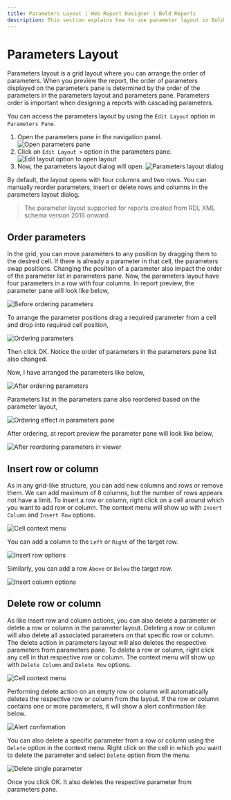 ```yaml
---
title: Parameters Layout | Web Report Designer | Bold Reports
description: This section explains how to use parameter layout in Bold Reports Designer to arrange and organize the parameter structure in a report. 
---
```


# Parameters Layout

Parameters layout is a grid layout where you can arrange the order of parameters. When you preview the report, the order of parameters displayed on the parameters pane is determined by the order of the parameters in the parameters layout and parameters pane.
Parameters order is important when designing a reports with cascading parameters.

You can access the parameters layout by using the `Edit Layout` option in `Parameters Pane`.

1. Open the parameters pane in the navigation panel.
![Open parameters pane](/static/assets/on-premise/images/report-designer/report-parameters/parameters-layout/open-parameters-pane.png)
2. Click on `Edit Layout >` option in the parameters pane.
![Edit layout option to open layout](/static/assets/on-premise/images/report-designer/report-parameters/parameters-layout/edit-layout.png)
3. Now, the parameters layout dialog will open.
![Parameters layout dialog](/static/assets/on-premise/images/report-designer/report-parameters/parameters-layout/parameters-layout-dialog.png)

By default, the layout opens with four columns and two rows. You can manually reorder parameters, insert or delete rows and columns in the parameters layout dialog.

> The parameter layout supported for reports created from RDL XML schema version 2016 onward.

## Order parameters

In the grid, you can move parameters to any position by dragging them to the desired cell. If there is already a parameter in that cell, the parameters swap positions. Changing the position of a parameter also impact the order of the parameter list in parameters pane. Now, the parameters layout have four parameters in a row with four columns. In report preview, the parameter pane will look like below,

![Before ordering parameters](/static/assets/on-premise/images/report-designer/report-parameters/parameters-layout/before-ordering-in-viewer.png)

To arrange the parameter positions drag a required parameter from a cell and drop into required cell position,

![Ordering parameters](/static/assets/on-premise/images/report-designer/report-parameters/parameters-layout/swap-positions.png)

Then click OK. Notice the order of parameters in the parameters pane list also changed.

Now, I have arranged the parameters like below,

![After ordering parameters](/static/assets/on-premise/images/report-designer/report-parameters/parameters-layout/after-arranging-positions.png)

Parameters list in the parameters pane also reordered based on the parameter layout,

![Ordering effect in parameters pane](/static/assets/on-premise/images/report-designer/report-parameters/parameters-layout/reordering-in-list.png)

After ordering, at report preview the parameter pane will look like below,

![After reordering parameters in viewer](/static/assets/on-premise/images/report-designer/report-parameters/parameters-layout/after-reordering-in-viewer.png)

## Insert row or column

As in any grid-like structure, you can add new columns and rows or remove them. We can add maximum of 8 columns, but the number of rows appears not have a limit. To insert a row or column, right click on a cell around which you want to add row or column. The context menu will show up with `Insert Column` and `Insert Row` options.

![Cell context menu](/static/assets/on-premise/images/report-designer/report-parameters/parameters-layout/cell-context-menu.png)

You can add a column to the `Left` or `Right` of the target row.

![Insert row options](/static/assets/on-premise/images/report-designer/report-parameters/parameters-layout/insert-column-options.png)

Similarly, you can add a row `Above` or `Below` the target row.

![Insert column options](/static/assets/on-premise/images/report-designer/report-parameters/parameters-layout/insert-row-options.png)

## Delete row or column

As like insert row and column actions, you can also delete a parameter or delete a row or column in the parameter layout. Deleting a row or column will also delete all associated parameters on that specific row or column. The delete action in parameters layout will also deletes the respective parameters from parameters pane. To delete a row or column, right click any cell in that respective row or column. The context menu will show up with `Delete Column` and `Delete Row` options.

![Cell context menu](/static/assets/on-premise/images/report-designer/report-parameters/parameters-layout/cell-context-menu.png)

Performing delete action on an empty row or column will automatically deletes the respective row or column from the layout. If the row or column contains one or more parameters, it will show a alert confirmation like below.

![Alert confirmation](/static/assets/on-premise/images/report-designer/report-parameters/parameters-layout/delete-alert-confirmation.png)

You can also delete a specific parameter from a row or column using the `Delete` option in the context menu. Right click on the cell in which you want to delete the parameter and select `Delete` option from the menu.

![Delete single parameter](/static/assets/on-premise/images/report-designer/report-parameters/parameters-layout/delete-single-parameter.png)

Once you click OK. It also deletes the respective parameter from parameters pane.